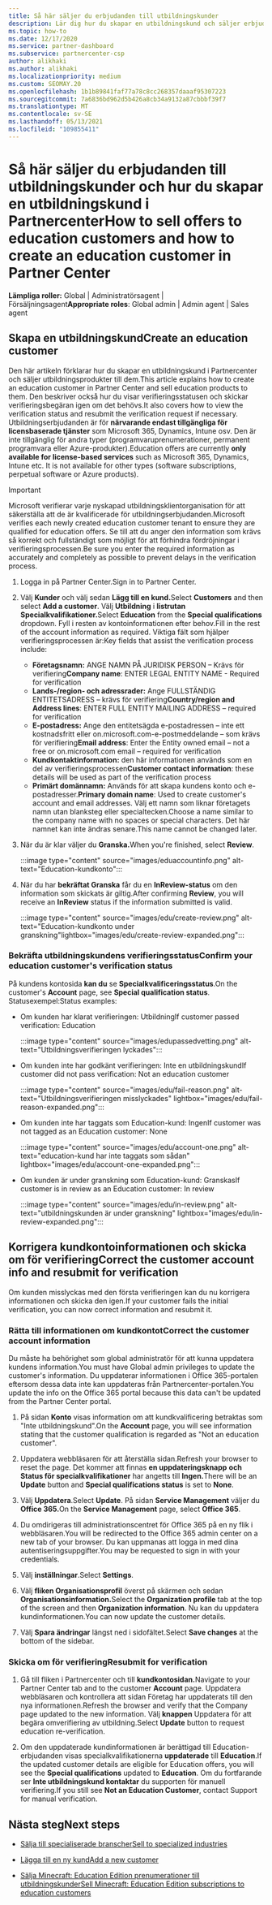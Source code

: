 ```yaml
---
title: Så här säljer du erbjudanden till utbildningskunder
description: Lär dig hur du skapar en utbildningskund och säljer erbjudanden till dem i Partnercenter. Omfattar bekräftelse av verifieringsstatus för utbildningskunden.
ms.topic: how-to
ms.date: 12/17/2020
ms.service: partner-dashboard
ms.subservice: partnercenter-csp
author: alikhaki
ms.author: alikhaki
ms.localizationpriority: medium
ms.custom: SEOMAY.20
ms.openlocfilehash: 1b1b89841faf77a78c8cc268357daaaf95307223
ms.sourcegitcommit: 7a6836bd962d5b426a8cb34a9132a87cbbbf39f7
ms.translationtype: MT
ms.contentlocale: sv-SE
ms.lasthandoff: 05/13/2021
ms.locfileid: "109855411"
---
```

# <a name="how-to-sell-offers-to-education-customers-and-how-to-create-an-education-customer-in-partner-center"></a><span data-ttu-id="a22c7-104">Så här säljer du erbjudanden till utbildningskunder och hur du skapar en utbildningskund i Partnercenter</span><span class="sxs-lookup"><span data-stu-id="a22c7-104">How to sell offers to education customers and how to create an education customer in Partner Center</span></span>

<span data-ttu-id="a22c7-105">**Lämpliga roller:** Global | Administratörsagent | Försäljningsagent</span><span class="sxs-lookup"><span data-stu-id="a22c7-105">**Appropriate roles**: Global admin | Admin agent | Sales agent</span></span>

## <a name="create-an-education-customer"></a><span data-ttu-id="a22c7-106">Skapa en utbildningskund</span><span class="sxs-lookup"><span data-stu-id="a22c7-106">Create an education customer</span></span>

<span data-ttu-id="a22c7-107">Den här artikeln förklarar hur du skapar en utbildningskund i Partnercenter och säljer utbildningsprodukter till dem.</span><span class="sxs-lookup"><span data-stu-id="a22c7-107">This article explains how to create an education customer in Partner Center and sell education products to them.</span></span> <span data-ttu-id="a22c7-108">Den beskriver också hur du visar verifieringsstatusen och skickar verifieringsbegäran igen om det behövs.</span><span class="sxs-lookup"><span data-stu-id="a22c7-108">It also covers how to view the verification status and resubmit the verification request if necessary.</span></span> <span data-ttu-id="a22c7-109">Utbildningserbjudanden är för **närvarande endast tillgängliga för licensbaserade tjänster** som Microsoft 365, Dynamics, Intune osv. Den är inte tillgänglig för andra typer (programvaruprenumerationer, permanent programvara eller Azure-produkter).</span><span class="sxs-lookup"><span data-stu-id="a22c7-109">Education offers are currently **only available for license-based services** such as Microsoft 365, Dynamics, Intune etc. It is not available for other types (software subscriptions, perpetual software or Azure products).</span></span>

> [!IMPORTANT]
> <span data-ttu-id="a22c7-110">Microsoft verifierar varje nyskapad utbildningsklientorganisation för att säkerställa att de är kvalificerade för utbildningserbjudanden.</span><span class="sxs-lookup"><span data-stu-id="a22c7-110">Microsoft verifies each newly created education customer tenant to ensure they are qualified for education offers.</span></span>  <span data-ttu-id="a22c7-111">Se till att du anger den information som krävs så korrekt och fullständigt som möjligt för att förhindra fördröjningar i verifieringsprocessen.</span><span class="sxs-lookup"><span data-stu-id="a22c7-111">Be sure you enter the required information as accurately and completely as possible to prevent delays in the verification process.</span></span>

1. <span data-ttu-id="a22c7-112">Logga in på Partner Center.</span><span class="sxs-lookup"><span data-stu-id="a22c7-112">Sign in to Partner Center.</span></span>

2. <span data-ttu-id="a22c7-113">Välj **Kunder** och välj sedan **Lägg till en kund.**</span><span class="sxs-lookup"><span data-stu-id="a22c7-113">Select **Customers** and then select **Add a customer**.</span></span> <span data-ttu-id="a22c7-114">Välj **Utbildning** i **listrutan Specialkvalifikationer.**</span><span class="sxs-lookup"><span data-stu-id="a22c7-114">Select **Education** from the **Special qualifications** dropdown.</span></span>  <span data-ttu-id="a22c7-115">Fyll i resten av kontoinformationen efter behov.</span><span class="sxs-lookup"><span data-stu-id="a22c7-115">Fill in the rest of the account information as required.</span></span>  <span data-ttu-id="a22c7-116">Viktiga fält som hjälper verifieringsprocessen är:</span><span class="sxs-lookup"><span data-stu-id="a22c7-116">Key fields that assist the verification process include:</span></span>

   - <span data-ttu-id="a22c7-117">**Företagsnamn:** ANGE NAMN PÅ JURIDISK PERSON – Krävs för verifiering</span><span class="sxs-lookup"><span data-stu-id="a22c7-117">**Company name**: ENTER LEGAL ENTITY NAME - Required for verification</span></span>
   - <span data-ttu-id="a22c7-118">**Lands-/region- och adressrader:** Ange FULLSTÄNDIG ENTITETSADRESS – krävs för verifiering</span><span class="sxs-lookup"><span data-stu-id="a22c7-118">**Country/region and Address lines**: ENTER FULL ENTITY MAILING ADDRESS – required for verification</span></span>
   - <span data-ttu-id="a22c7-119">**E-postadress:** Ange den entitetsägda e-postadressen – inte ett kostnadsfritt eller on.microsoft.com-e-postmeddelande – som krävs för verifiering</span><span class="sxs-lookup"><span data-stu-id="a22c7-119">**Email address**:  Enter the Entity owned email – not a free or on.microsoft.com email – required for verification</span></span>
   - <span data-ttu-id="a22c7-120">**Kundkontaktinformation:** den här informationen används som en del av verifieringsprocessen</span><span class="sxs-lookup"><span data-stu-id="a22c7-120">**Customer contact information**: these details will be used as part of the verification process</span></span>
   - <span data-ttu-id="a22c7-121">**Primärt domännamn:** Används för att skapa kundens konto och e-postadresser.</span><span class="sxs-lookup"><span data-stu-id="a22c7-121">**Primary domain name**:  Used to create customer's account and email addresses.</span></span>  <span data-ttu-id="a22c7-122">Välj ett namn som liknar företagets namn utan blanksteg eller specialtecken.</span><span class="sxs-lookup"><span data-stu-id="a22c7-122">Choose a name similar to the company name with no spaces or special characters.</span></span>  <span data-ttu-id="a22c7-123">Det här namnet kan inte ändras senare.</span><span class="sxs-lookup"><span data-stu-id="a22c7-123">This name cannot be changed later.</span></span>

3. <span data-ttu-id="a22c7-124">När du är klar väljer du **Granska.**</span><span class="sxs-lookup"><span data-stu-id="a22c7-124">When you're finished, select **Review**.</span></span>

   :::image type="content" source="images/eduaccountinfo.png" alt-text="Education-kundkonto":::

4. <span data-ttu-id="a22c7-126">När du har **bekräftat Granska** får du en **InReview-status** om den information som skickats är giltig.</span><span class="sxs-lookup"><span data-stu-id="a22c7-126">After confirming **Review**, you will receive an **InReview** status if the information submitted is valid.</span></span> 

    :::image type="content" source="images/edu/create-review.png" alt-text="Education-kundkonto under granskning"lightbox="images/edu/create-review-expanded.png":::

### <a name="confirm-your-education-customers-verification-status"></a><span data-ttu-id="a22c7-128">Bekräfta utbildningskundens verifieringsstatus</span><span class="sxs-lookup"><span data-stu-id="a22c7-128">Confirm your education customer's verification status</span></span>

<span data-ttu-id="a22c7-129">På kundens kontosida **kan du** se **Specialkvalificeringsstatus**.</span><span class="sxs-lookup"><span data-stu-id="a22c7-129">On the customer's **Account** page, see **Special qualification status**.</span></span>
<span data-ttu-id="a22c7-130">Statusexempel:</span><span class="sxs-lookup"><span data-stu-id="a22c7-130">Status examples:</span></span>

- <span data-ttu-id="a22c7-131">Om kunden har klarat verifieringen: Utbildning</span><span class="sxs-lookup"><span data-stu-id="a22c7-131">If customer passed verification:  Education</span></span>

   :::image type="content" source="images/edupassedvetting.png" alt-text="Utbildningsverifieringen lyckades":::

- <span data-ttu-id="a22c7-133">Om kunden inte har godkänt verifieringen: Inte en utbildningskund</span><span class="sxs-lookup"><span data-stu-id="a22c7-133">If customer did not pass verification:  Not an education customer</span></span>

   :::image type="content" source="images/edu/fail-reason.png" alt-text="Utbildningsverifieringen misslyckades" lightbox="images/edu/fail-reason-expanded.png":::

- <span data-ttu-id="a22c7-135">Om kunden inte har taggats som Education-kund: Ingen</span><span class="sxs-lookup"><span data-stu-id="a22c7-135">If customer was not tagged as an Education customer:  None</span></span>

   :::image type="content" source="images/edu/account-one.png" alt-text="education-kund har inte taggats som sådan" lightbox="images/edu/account-one-expanded.png":::

- <span data-ttu-id="a22c7-137">Om kunden är under granskning som Education-kund: Granskas</span><span class="sxs-lookup"><span data-stu-id="a22c7-137">If customer is in review as an Education customer: In review</span></span>

    :::image type="content" source="images/edu/in-review.png" alt-text="utbildningskunden är under granskning" lightbox="images/edu/in-review-expanded.png":::

## <a name="correct-the-customer-account-info-and-resubmit-for-verification"></a><span data-ttu-id="a22c7-139">Korrigera kundkontoinformationen och skicka om för verifiering</span><span class="sxs-lookup"><span data-stu-id="a22c7-139">Correct the customer account info and resubmit for verification</span></span>

<span data-ttu-id="a22c7-140">Om kunden misslyckas med den första verifieringen kan du nu korrigera informationen och skicka den igen.</span><span class="sxs-lookup"><span data-stu-id="a22c7-140">If your customer fails the initial verification, you can now correct information and resubmit it.</span></span>

### <a name="correct-the-customer-account-information"></a><span data-ttu-id="a22c7-141">Rätta till informationen om kundkontot</span><span class="sxs-lookup"><span data-stu-id="a22c7-141">Correct the customer account information</span></span>

<span data-ttu-id="a22c7-142">Du måste ha behörighet som global administratör för att kunna uppdatera kundens information.</span><span class="sxs-lookup"><span data-stu-id="a22c7-142">You must have Global admin privileges to update the customer's information.</span></span> <span data-ttu-id="a22c7-143">Du uppdaterar informationen i Office 365-portalen eftersom dessa data inte kan uppdateras från Partnercenter-portalen.</span><span class="sxs-lookup"><span data-stu-id="a22c7-143">You update the info on the Office 365 portal because this data can't be updated from the Partner Center portal.</span></span>

1. <span data-ttu-id="a22c7-144">På sidan **Konto** visas information om att kundkvalificering betraktas som "Inte utbildningskund".</span><span class="sxs-lookup"><span data-stu-id="a22c7-144">On the **Account** page, you will see information stating that the customer qualification is regarded as "Not an education customer".</span></span>

2. <span data-ttu-id="a22c7-145">Uppdatera webbläsaren för att återställa sidan.</span><span class="sxs-lookup"><span data-stu-id="a22c7-145">Refresh your browser to reset the page.</span></span> <span data-ttu-id="a22c7-146">Det kommer att finnas **en uppdateringsknapp** **och Status för specialkvalifikationer** har angetts till **Ingen.**</span><span class="sxs-lookup"><span data-stu-id="a22c7-146">There will be an **Update** button and **Special qualifications status** is set to **None**.</span></span>

3. <span data-ttu-id="a22c7-147">Välj **Uppdatera**.</span><span class="sxs-lookup"><span data-stu-id="a22c7-147">Select **Update**.</span></span> <span data-ttu-id="a22c7-148">På sidan **Service Management** väljer du **Office 365.**</span><span class="sxs-lookup"><span data-stu-id="a22c7-148">On the **Service Management** page, select **Office 365**.</span></span>

4. <span data-ttu-id="a22c7-149">Du omdirigeras till administrationscentret för Office 365 på en ny flik i webbläsaren.</span><span class="sxs-lookup"><span data-stu-id="a22c7-149">You will be redirected to the Office 365 admin center on a new tab of your browser.</span></span> <span data-ttu-id="a22c7-150">Du kan uppmanas att logga in med dina autentiseringsuppgifter.</span><span class="sxs-lookup"><span data-stu-id="a22c7-150">You may be requested to sign in with your credentials.</span></span>

5. <span data-ttu-id="a22c7-151">Välj **inställningar**.</span><span class="sxs-lookup"><span data-stu-id="a22c7-151">Select **Settings**.</span></span>

6. <span data-ttu-id="a22c7-152">Välj **fliken Organisationsprofil** överst på skärmen och sedan **Organisationsinformation.**</span><span class="sxs-lookup"><span data-stu-id="a22c7-152">Select the **Organization profile** tab at the top of the screen and then **Organization information**.</span></span> <span data-ttu-id="a22c7-153">Nu kan du uppdatera kundinformationen.</span><span class="sxs-lookup"><span data-stu-id="a22c7-153">You can now update the customer details.</span></span>

7. <span data-ttu-id="a22c7-154">Välj **Spara ändringar** längst ned i sidofältet.</span><span class="sxs-lookup"><span data-stu-id="a22c7-154">Select **Save changes** at the bottom of the sidebar.</span></span>  

### <a name="resubmit-for-verification"></a><span data-ttu-id="a22c7-155">Skicka om för verifiering</span><span class="sxs-lookup"><span data-stu-id="a22c7-155">Resubmit for verification</span></span>

1. <span data-ttu-id="a22c7-156">Gå till fliken i Partnercenter och till **kundkontosidan.**</span><span class="sxs-lookup"><span data-stu-id="a22c7-156">Navigate to your Partner Center tab and to the customer **Account** page.</span></span> <span data-ttu-id="a22c7-157">Uppdatera webbläsaren och kontrollera att sidan Företag har uppdaterats till den nya informationen.</span><span class="sxs-lookup"><span data-stu-id="a22c7-157">Refresh the browser and verify that the Company page updated to the new information.</span></span> <span data-ttu-id="a22c7-158">Välj **knappen** Uppdatera för att begära omverifiering av utbildning.</span><span class="sxs-lookup"><span data-stu-id="a22c7-158">Select **Update** button to request education re-verification.</span></span>

2. <span data-ttu-id="a22c7-159">Om den uppdaterade kundinformationen är berättigad till Education-erbjudanden visas specialkvalifikationerna **uppdaterade** till **Education**.</span><span class="sxs-lookup"><span data-stu-id="a22c7-159">If the updated customer details are eligible for Education offers, you will see the **Special qualifications** updated to **Education**.</span></span> <span data-ttu-id="a22c7-160">Om du fortfarande ser **Inte utbildningskund kontaktar** du supporten för manuell verifiering.</span><span class="sxs-lookup"><span data-stu-id="a22c7-160">If you still see **Not an Education Customer**, contact Support for manual verification.</span></span>

## <a name="next-steps"></a><span data-ttu-id="a22c7-161">Nästa steg</span><span class="sxs-lookup"><span data-stu-id="a22c7-161">Next steps</span></span>

- [<span data-ttu-id="a22c7-162">Sälja till specialiserade branscher</span><span class="sxs-lookup"><span data-stu-id="a22c7-162">Sell to specialized industries</span></span>](get-special-pricing-for-offers.md)

- [<span data-ttu-id="a22c7-163">Lägga till en ny kund</span><span class="sxs-lookup"><span data-stu-id="a22c7-163">Add a new customer</span></span>](add-a-new-customer.md)

- [<span data-ttu-id="a22c7-164">Sälja Minecraft: Education Edition prenumerationer till utbildningskunder</span><span class="sxs-lookup"><span data-stu-id="a22c7-164">Sell Minecraft: Education Edition subscriptions to education customers</span></span>](minecraft-subscriptions.md)
